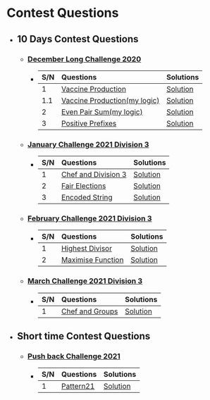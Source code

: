 # Contest Questions

* ## 10 Days Contest Questions

    * ### [ December Long Challenge 2020 ](https://www.codechef.com/DEC20B?order=desc&sortBy=successful_submissions)

        * | S/N | Questions   | Solutions  |
          | :---|:------------------------|:-----------|
          | 1  |[Vaccine Production](https://www.codechef.com/DEC20B/problems/VACCINE1) | [Solution](https://github.com/HluciferS/Data-Structures-and-Algorithms/blob/master/CodeCheif/C01.cpp) |
          | 1.1  |[Vaccine Production(my logic)](https://www.codechef.com/DEC20B/problems/VACCINE1) | [Solution](https://github.com/HluciferS/Data-Structures-and-Algorithms/blob/master/CodeCheif/C01.1.cpp) |
          | 2  |[Even Pair Sum(my logic)](https://www.codechef.com/DEC20B/problems/EVENPSUM) | [Solution](https://github.com/HluciferS/Data-Structures-and-Algorithms/blob/master/CodeCheif/C02.cpp) |
          | 3  |[Positive Prefixes](https://www.codechef.com/DEC20B/problems/POSPREFS) | [Solution](https://github.com/HluciferS/Data-Structures-and-Algorithms/blob/master/CodeCheif/C03.cpp) |

    * ### [ January Challenge 2021 Division 3 ](https://www.codechef.com/JAN21C?order=desc&sortBy=successful_submissions)

        * | S/N | Questions | Solutions |
          | :---|:------------------------|:-----------|
          | 1  | [Chef and Division 3](https://www.codechef.com/JAN21C/problems/DIVTHREE) | [Solution](https://github.com/HluciferS/Data-Structures-and-Algorithms/blob/master/CodeCheif/C04.cpp) |
          | 2  | [Fair Elections](https://www.codechef.com/JAN21C/problems/FAIRELCT) | [Solution](https://github.com/HluciferS/Data-Structures-and-Algorithms/blob/master/CodeCheif/C05.cpp) |
          | 3  | [Encoded String](https://www.codechef.com/JAN21C/problems/DECODEIT) | [Solution](https://github.com/HluciferS/Data-Structures-and-Algorithms/blob/master/CodeCheif/C06.cpp) |

    * ### [ February Challenge 2021 Division 3 ](https://www.codechef.com/FEB21C)

        * | S/N | Questions | Solutions |
          | :---|:------------------------|:-----------|
          | 1  | [Highest Divisor](https://www.codechef.com/FEB21C/problems/HDIVISR) | [Solution](https://github.com/HluciferS/Data-Structures-and-Algorithms/blob/master/CodeCheif/C08.cpp) |
          | 2  | [Maximise Function](https://www.codechef.com/FEB21C/problems/MAXFUN) | [Solution](https://github.com/HluciferS/Data-Structures-and-Algorithms/blob/master/CodeCheif/C09.cpp) |

    * ### [ March Challenge 2021 Division 3 ](https://www.codechef.com/MARCH21C)
        * | S/N | Questions | Solutions |
          | :---|:------------------------|:-----------|
          | 1  | [Chef and Groups](https://www.codechef.com/MARCH21C/problems/GROUPS) | [Solution](https://github.com/HluciferS/Data-Structures-and-Algorithms/blob/master/CodeCheif/C10.cpp) |

* ## Short time Contest Questions

    * ### [ Push back Challenge 2021 ](https://www.codechef.com/PBK72021?itm_campaign=contest_listing)

        * | S/N | Questions | Solutions |
          | :---|:------------------------|:-----------|
          | 1  | [Pattern21](https://www.codechef.com/PBK72021/problems/ITGUY93) | [Solution](https://github.com/HluciferS/Data-Structures-and-Algorithms/blob/master/CodeCheif/C07.cpp) |